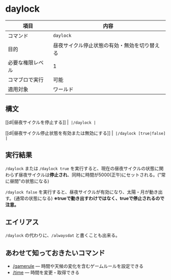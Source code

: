 # daylock

|項目|内容|
|---|---|
|コマンド|`daylock`|
|目的|昼夜サイクル停止状態の有効・無効を切り替える|
| 必要な権限レベル | 1 |
|コマブロで実行|可能|
|適用対象|ワールド|

## 構文

[[dl|昼夜サイクルを停止する]]
|```
|/daylock
|```

[[dl|昼夜サイクル停止状態を有効または無効にする]]
|```
|/daylock [true|false]
|```

## 実行結果

`/daylock` または `/daylock true` を実行すると、現在の昼夜サイクルの状態に関わらず昼夜サイクルは**停止され**、同時に時間が5000(正午)にセットされる。("常に昼間"の状態になる)

`/daylock false` を実行すると、昼夜サイクルが有効になり、太陽・月が動き出す。(通常の状態になる) **※trueで動き出すわけではなく、trueで停止されるので注意。**

## エイリアス

`/daylock` の代わりに、`/alwaysdat` と書くことも出来る。

## あわせて知っておきたいコマンド

- [/gamerule](./gamerule) ― 時間や天候の変化を含むゲームルールを設定できる
- [/time](./time) ― 時間を変更・取得できる
